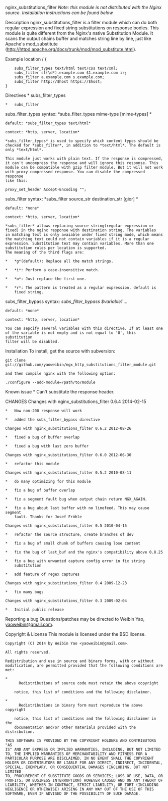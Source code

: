 nginx\_substitutions\_filter *Note: this module is not distributed with
the Nginx source. Installation instructions can be found below.*

Description nginx\_substitutions\_filter is a filter module which can do
both regular expression and fixed string substitutions on response
bodies. This module is quite different from the Nginx's native
Substitution Module. It scans the output chains buffer and matches
string line by line, just like Apache's mod\_substitute
(<http://httpd.apache.org/docs/trunk/mod/mod_substitute.html>).

Example location / {

``` 
    subs_filter_types text/html text/css text/xml;
    subs_filter st(\d*).example.com $1.example.com ir;
    subs_filter a.example.com s.example.com;
    subs_filter http://$host https://$host;
}
```

Directives \* subs\_filter\_types

    *   subs_filter

subs\_filter\_types syntax: \*subs\_filter\_types mime-type
\[mime-types\] \*

    default: *subs_filter_types text/html*
    
    context: *http, server, location*
    
    *subs_filter_types* is used to specify which content types should be
    checked for *subs_filter*, in addition to *text/html*. The default is
    only *text/html*.
    
    This module just works with plain text. If the response is compressed,
    it can't uncompress the response and will ignore this response. This
    module can be compatible with gzip filter module. But it will not work
    with proxy compressed response. You can disable the compressed response
    like this:
    
    proxy_set_header Accept-Encoding "";

subs\_filter syntax: \*subs\_filter source\_str destination\_str
\[gior\] \*

    default: *none*
    
    context: *http, server, location*
    
    *subs_filter* allows replacing source string(regular expression or
    fixed) in the nginx response with destination string. The variables 
    in matching text is only avaiable under fixed string mode, which means 
    the matching text could not contain variables if it is a regular 
    expression. Substitution text may contain variables. More than one 
    substitution rules per location is supported. 
    The meaning of the third flags are:
    
    *   *g*(default): Replace all the match strings.
    
    *   *i*: Perform a case-insensitive match.
    
    *   *o*: Just replace the first one.
    
    *   *r*: The pattern is treated as a regular expression, default is
        fixed string.

subs\_filter\_bypass syntax: *subs\_filter\_bypass $variable1 ...*

    default: *none*
    
    context: *http, server, location*
    
    You can sepcify several variables with this directive. If at least one
    of the variable is not empty and is not equal to '0', this substitution
    filter will be disabled.

Installation To install, get the source with subversion:

    git clone
    git://github.com/yaoweibin/ngx_http_substitutions_filter_module.git
    
    and then compile nginx with the following option:
    
    ./configure --add-module=/path/to/module

Known issue \* Can't substitute the response header.

CHANGES Changes with nginx\_substitutions\_filter 0.6.4 2014-02-15

    *   Now non-200 response will work
    
    *   added the subs_filter_bypass directive
    
    Changes with nginx_substitutions_filter 0.6.2 2012-08-26
    
    *   fixed a bug of buffer overlap
    
    *   fixed a bug with last zero buffer
    
    Changes with nginx_substitutions_filter 0.6.0 2012-06-30
    
    *   refactor this module
    
    Changes with nginx_substitutions_filter 0.5.2 2010-08-11
    
    *   do many optimizing for this module
    
    *   fix a bug of buffer overlap
    
    *   fix a segment fault bug when output chain return NGX_AGAIN.
    
    *   fix a bug about last buffer with no linefeed. This may cause segment
        fault. Thanks for Josef Fröhle
    
    Changes with nginx_substitutions_filter 0.5 2010-04-15
    
    *   refactor the source structure, create branches of dev
    
    *   fix a bug of small chunk of buffers causing lose content
    
    *   fix the bug of last_buf and the nginx's compatibility above 0.8.25
    
    *   fix a bug with unwanted capture config error in fix string
        substitution
    
    *   add feature of regex captures
    
    Changes with nginx_substitutions_filter 0.4 2009-12-23
    
    *   fix many bugs
    
    Changes with nginx_substitutions_filter 0.3 2009-02-04
    
    *   Initial public release

Reporting a bug Questions/patches may be directed to Weibin Yao,
<yaoweibin@gmail.com>.

Copyright & License This module is licensed under the BSD license.

    Copyright (C) 2014 by Weibin Yao <yaoweibin@gmail.com>.
    
    All rights reserved.
    
    Redistribution and use in source and binary forms, with or without
    modification, are permitted provided that the following conditions are
    met:
    
    *
          Redistributions of source code must retain the above copyright
    
        notice, this list of conditions and the following disclaimer.
    
    *
          Redistributions in binary form must reproduce the above copyright
    
        notice, this list of conditions and the following disclaimer in the
        documentation and/or other materials provided with the distribution.
    
    THIS SOFTWARE IS PROVIDED BY THE COPYRIGHT HOLDERS AND CONTRIBUTORS "AS
    IS" AND ANY EXPRESS OR IMPLIED WARRANTIES, INCLUDING, BUT NOT LIMITED
    TO, THE IMPLIED WARRANTIES OF MERCHANTABILITY AND FITNESS FOR A
    PARTICULAR PURPOSE ARE DISCLAIMED. IN NO EVENT SHALL THE COPYRIGHT
    HOLDER OR CONTRIBUTORS BE LIABLE FOR ANY DIRECT, INDIRECT, INCIDENTAL,
    SPECIAL, EXEMPLARY, OR CONSEQUENTIAL DAMAGES (INCLUDING, BUT NOT LIMITED
    TO, PROCUREMENT OF SUBSTITUTE GOODS OR SERVICES; LOSS OF USE, DATA, OR
    PROFITS; OR BUSINESS INTERRUPTION) HOWEVER CAUSED AND ON ANY THEORY OF
    LIABILITY, WHETHER IN CONTRACT, STRICT LIABILITY, OR TORT (INCLUDING
    NEGLIGENCE OR OTHERWISE) ARISING IN ANY WAY OUT OF THE USE OF THIS
    SOFTWARE, EVEN IF ADVISED OF THE POSSIBILITY OF SUCH DAMAGE.